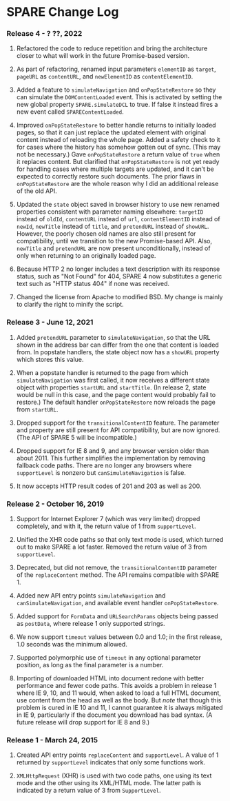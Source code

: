 # SPARE Change Log

### Release 4 - ? ??, 2022

1. Refactored the code to reduce repetition and bring the architecture closer to what will work in the future Promise-based version.

2. As part of refactoring, renamed input parameters `elementID` as `target`, `pageURL` as `contentURL`, and `newElementID` as `contentElementID`.

3. Added a feature to `simulateNavigation` and `onPopStateRestore` so they can simulate the `DOMContentLoaded` event.  This is activated by setting the new global property `SPARE.simulateDCL` to true.  If false it instead fires a new event called `SPAREContentLoaded`.

3. Improved `onPopStateRestore` to better handle returns to initially loaded pages, so that it can just replace the updated element with original content instead of reloading the whole page.  Added a safety check to it for cases where the history has somehow gotten out of sync.  (This may not be necessary.)  Gave `onPopStateRestore` a return value of `true` when it replaces content.  But clarified that `onPopStateRestore` is not yet ready for handling cases where multiple targets are updated, and it can’t be expected to correctly restore such documents.  The prior flaws in `onPopStateRestore` are the whole reason why I did an additional release of the old API.

4. Updated the `state` object saved in browser history to use new renamed properties consistent with parameter naming elsewhere: `targetID` instead of `oldId`, `contentURL` instead of `url`, `contentElementID` instead of `newId`, `newTitle` instead of `title`, and `pretendURL` instead of `showURL`.  However, the poorly chosen old names are also still present for compatibility, until we transition to the new Promise-based API.  Also, `newTitle` and `pretendURL` are now present unconditionally, instead of only when returning to an originally loaded page.

5. Because HTTP 2 no longer includes a text description with its response status, such as "Not Found" for 404, SPARE 4 now substitutes a generic text such as "HTTP status 404" if none was received.

6. Changed the license from Apache to modified BSD.  My change is mainly to clarify the right to minify the script.

### Release 3 - June 12, 2021

1. Added `pretendURL` parameter to `simulateNavigation`, so that the URL shown in the address bar can differ from the one that content is loaded from.  In popstate handlers, the state object now has a `showURL` property which stores this value.

2. When a popstate handler is returned to the page from which `simulateNavigation` was first called, it now receives a different state object with properties `startURL` and `startTitle`.  (In release 2, state would be null in this case, and the page content would probably fail to restore.)  The default handler `onPopStateRestore` now reloads the page from `startURL`.

3. Dropped support for the `transitionalContentID` feature.  The parameter and property are still present for API compatibility, but are now ignored.  (The API of SPARE 5 will be incompatible.)

4. Dropped support for IE 8 and 9, and any browser version older than about 2011.  This further simplifies the implementation by removing fallback code paths.  There are no longer any browsers where `supportLevel` is nonzero but `canSimulateNavigation` is false.

5. It now accepts HTTP result codes of 201 and 203 as well as 200.

### Release 2 - October 16, 2019

1. Support for Internet Explorer 7 (which was very limited) dropped completely, and with it, the return value of 1 from `supportLevel`.

2. Unified the XHR code paths so that only text mode is used, which turned out to make SPARE a lot faster.  Removed the return value of 3 from `supportLevel`.

3. Deprecated, but did not remove, the `transitionalContentID` parameter of the `replaceContent` method.  The API remains compatible with SPARE 1.

4. Added new API entry points `simulateNavigation` and `canSimulateNavigation`, and available event handler `onPopStateRestore`.

5. Added support for `FormData` and `URLSearchParams` objects being passed as `postData`, where release 1 only supported strings.

6. We now support `timeout` values between 0.0 and 1.0; in the first release, 1.0 seconds was the minimum allowed.

7. Supported polymorphic use of `timeout` in any optional parameter position, as long as the final parameter is a number.

8. Importing of downloaded HTML into document redone with better performance and fewer code paths.  This avoids a problem in release 1 where IE 9, 10, and 11 would, when asked to load a full HTML document, use content from the head as well as the body.  But *note* that though this problem is cured in IE 10 and 11, I cannot guarantee it is always mitigated in IE 9, particularly if the document you download has bad syntax.  (A future release will drop support for IE 8 and 9.)

### Release 1 - March 24, 2015

1. Created API entry points `replaceContent` and `supportLevel`.  A value of 1 returned by `supportLevel` indicates that only some functions work.

2. `XMLHttpRequest` (XHR) is used with two code paths, one using its text mode and the other using its XML/HTML mode.  The latter path is indicated by a return value of 3 from `SupportLevel`.
